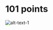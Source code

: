 # 101 points
![alt-text-1](https://github.com/daikankan/Face_landmark_tracking/blob/main/points/101.png "101 points")
